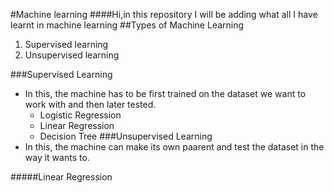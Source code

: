 #Machine learning 
####Hi,in this repository I will be adding what all I have learnt in machine learning 
##Types of Machine Learning
1. Supervised learning 
2. Unsupervised learning

###Supervised Learning
- In this, the machine has to be first trained on the dataset we want to work with and then later tested.
  - Logistic Regression
  - Linear Regression
  - Decision Tree
###Unsupervised Learning
- In this, the machine can make its own paarent and test the dataset in the way it wants to.

#####Linear Regression 

